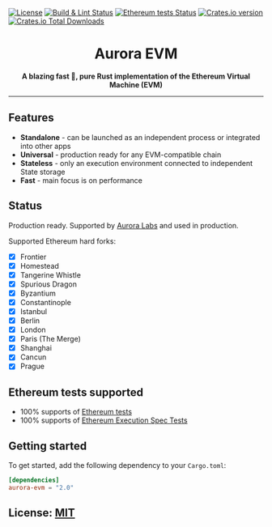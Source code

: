 [![License](https://img.shields.io/badge/License-MIT-blue.svg)](sLICENSE)
[![Build & Lint Status](https://github.com/aurora-is-near/aurora-evm/actions/workflows/lint.yml/badge.svg)](https://github.com/aurora-is-near/aurora-evm/actions/workflows/lint.yml)
[![Ethereum tests Status](https://github.com/aurora-is-near/aurora-evm/actions/workflows/rust.yml/badge.svg)](https://github.com/aurora-is-near/aurora-evm/actions/workflows/rust.yml)
[![Crates.io version](https://img.shields.io/crates/v/aurora-evm.svg?style=flat-square)](https://crates.io/crates/aurora-evm)
[![Crates.io Total Downloads](https://img.shields.io/crates/d/aurora-evm?style=flat-square&label=crates.io%20downloads)](https://crates.io/crates/aurora-evm)


<div align="center">
  <h1>Aurora EVM</h1>
  <p><strong>A blazing fast 🚀, pure Rust implementation of the Ethereum Virtual Machine (EVM)</strong></p>
</div>

-----

## Features

* **Standalone** - can be launched as an independent process or integrated into other apps
* **Universal** - production ready for any EVM-compatible chain
* **Stateless** - only an execution environment connected to independent State storage
* **Fast** - main focus is on performance

## Status

Production ready. Supported by [Aurora Labs](https://github.com/aurora-is-near/)
and used in production.

Supported Ethereum hard forks:

- [x] Frontier
- [x] Homestead
- [x] Tangerine Whistle
- [x] Spurious Dragon
- [x] Byzantium
- [x] Constantinople
- [x] Istanbul
- [x] Berlin
- [x] London
- [x] Paris (The Merge)
- [x] Shanghai
- [x] Cancun
- [x] Prague

## Ethereum tests supported

- 100% supports of [Ethereum tests](https://github.com/ethereum/tests)
- 100% supports of [Ethereum Execution Spec Tests](https://github.com/ethereum/execution-spec-tests)

## Getting started

To get started, add the following dependency to your `Cargo.toml`:

```toml 
[dependencies]
aurora-evm = "2.0"
```

## License: [MIT](LICENSE)
